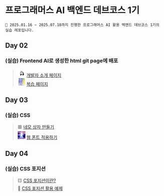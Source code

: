 # 프로그래머스 AI 백엔드 데브코스 1기

```
📕 2025.01.16 ~ 2025.07.18까지 진행한 프로그래머스 AI 활용 백엔드 데브코스 1기의 실습 레포입니다.
```

## Day 02
### (실습) Frontend AI로 생성한 html git page에 배포
> <img src="assets/notion_icon.png" alt="icon" width="24" height="24"> [개발자 소개 페이지](https://1000hyehyang.github.io/Programmers_AIBE1/developer_intro/index.html) <br>
> <img src="assets/sorry.gif" alt="icon" width="24" height="24"> [복습 페이지](https://1000hyehyang.github.io/Programmers_AIBE1/practice/day03/example.html)<br>

## Day 03
### (실습) CSS
> 🟥 [네모 상자 만들기](https://1000hyehyang.github.io/Programmers_AIBE1/practice/day03/ex04/index.html) <br>
> <img src="practice/day03/ex08/panorama.jpg" alt="icon" width="24" height="24"> [웹 폰트 적용하기](https://1000hyehyang.github.io/Programmers_AIBE1/practice/day03/ex08/index.html)

## Day 04
### (실습) CSS 포지션
> 🟨 [CSS 포지션이란?](https://1000hyehyang.github.io/Programmers_AIBE1/practice/day04/ex01/index.html)<br>
> 🎵 [CSS 포지션 활용 예제](https://1000hyehyang.github.io/Programmers_AIBE1/practice/day04/ex02/index.html)
